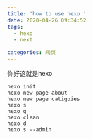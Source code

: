 ```yaml
---
title: 'how to use hexo '
date: 2020-04-26 09:34:52
tags: 
  - hexo
  - next 

categories: 网页
---
```


你好这就是hexo

``` 
hexo init
hexo new page about
hexo new page catigoies
hexo s
hexo g
hexo clean 
hexo d
hexo s --admin
```

